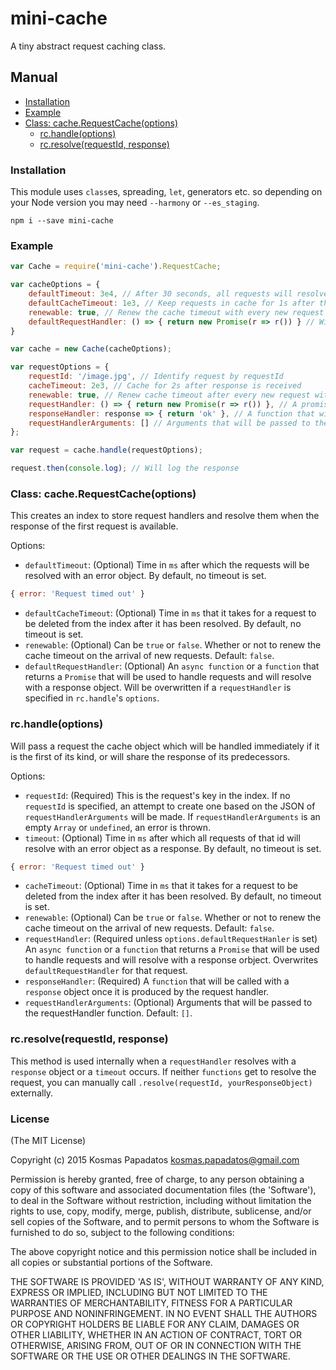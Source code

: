 # mini-cache
A tiny abstract request caching class.

## Manual
* [Installation](#installation)
* [Example](#example)
* [Class: cache.RequestCache(options)](#class-cacherequestcacheoptions)
    * [rc.handle(options)](#rchandleoptions)
    * [rc.resolve(requestId, response)](#rcresolverequestid-response)

### Installation
This module uses `class`es, spreading, `let`, generators etc. so depending on your Node version you may need `--harmony` or `--es_staging`.
```shell
npm i --save mini-cache
```

### Example

```js
var Cache = require('mini-cache').RequestCache;

var cacheOptions = {
    defaultTimeout: 3e4, // After 30 seconds, all requests will resolve with an error object
    defaultCacheTimeout: 1e3, // Keep requests in cache for 1s after the first one is resolved
    renewable: true, // Renew the cache timeout with every new request
    defaultRequestHandler: () => { return new Promise(r => r()) } // Will be overwritten if one is passed to the handle method
}

var cache = new Cache(cacheOptions);

var requestOptions = {
    requestId: '/image.jpg', // Identify request by requestId
    cacheTimeout: 2e3, // Cache for 2s after response is received
    renewable: true, // Renew cache timeout after every new request with this id
    requestHandler: () => { return new Promise(r => r()) }, // A promise that will resolve with a response object
    responseHandler: response => { return 'ok' }, // A function that will handle the response object
    requestHandlerArguments: [] // Arguments that will be passed to the requestHandler function
};

var request = cache.handle(requestOptions);

request.then(console.log); // Will log the response

```

### Class: cache.RequestCache(options)
This creates an index to store request handlers and resolve them when the response of the first request is available.

Options:
* `defaultTimeout`: (Optional) Time in `ms` after which the requests will be resolved with an error object. By default, no timeout is set.
```js
{ error: 'Request timed out' }
```
* `defaultCacheTimeout`: (Optional) Time in `ms` that it takes for a request to be deleted from the index after it has been resolved. By default, no timeout is set.
* `renewable`: (Optional) Can be `true` or `false`. Whether or not to renew the cache timeout on the arrival of new requests. Default: `false`.
* `defaultRequestHandler`: (Optional) An `async function` or a `function` that returns a `Promise` that will be used to handle requests and will resolve with a response object. Will be overwritten if a `requestHandler` is specified in `rc.handle`'s `options`.

### rc.handle(options)
Will pass a request the cache object which will be handled immediately if it is the first of its kind, or will share the response of its predecessors.

Options:
* `requestId`: (Required) This is the request's key in the index. If no `requestId` is specified, an attempt to create one based on the JSON of `requestHandlerArguments` will be made. If `requestHandlerArguments` is an empty `Array` or `undefined`, an error is thrown.
* `timeout`: (Optional) Time in `ms` after which all requests of that id will resolve with an error object as a response. By default, no timeout is set.
```js
{ error: 'Request timed out' }
```
* `cacheTimeout`: (Optional) Time in `ms` that it takes for a request to be deleted from the index after it has been resolved. By default, no timeout is set.
* `renewable`: (Optional) Can be `true` or `false`. Whether or not to renew the cache timeout on the arrival of new requests. Default: `false`.
* `requestHandler`: (Required unless `options.defaultRequestHanler` is set) An `async function` or a `function` that returns a `Promise` that will be used to handle requests and will resolve with a response orbject. Overwrites `defaultRequestHandler` for that request.
* `responseHandler`: (Required) A `function` that will be called with a `response` object once it is produced by the request handler.
* `requestHandlerArguments`: (Optional) Arguments that will be passed to the requestHandler function. Default: `[]`.

### rc.resolve(requestId, response)
This method is used internally when a `requestHandler` resolves with a `response` object or a `timeout` occurs. If neither `functions` get to resolve the request, you can manually call `.resolve(requestId, yourResponseObject)` externally.

### License
(The MIT License)

Copyright (c) 2015 Kosmas Papadatos <kosmas.papadatos@gmail.com>

Permission is hereby granted, free of charge, to any person obtaining a copy of this software and associated documentation files (the 'Software'), to deal in the Software without restriction, including without limitation the rights to use, copy, modify, merge, publish, distribute, sublicense, and/or sell copies of the Software, and to permit persons to whom the Software is furnished to do so, subject to the following conditions:

The above copyright notice and this permission notice shall be included in all copies or substantial portions of the Software.

THE SOFTWARE IS PROVIDED 'AS IS', WITHOUT WARRANTY OF ANY KIND, EXPRESS OR IMPLIED, INCLUDING BUT NOT LIMITED TO THE WARRANTIES OF MERCHANTABILITY, FITNESS FOR A PARTICULAR PURPOSE AND NONINFRINGEMENT. IN NO EVENT SHALL THE AUTHORS OR COPYRIGHT HOLDERS BE LIABLE FOR ANY CLAIM, DAMAGES OR OTHER LIABILITY, WHETHER IN AN ACTION OF CONTRACT, TORT OR OTHERWISE, ARISING FROM, OUT OF OR IN CONNECTION WITH THE SOFTWARE OR THE USE OR OTHER DEALINGS IN THE SOFTWARE.